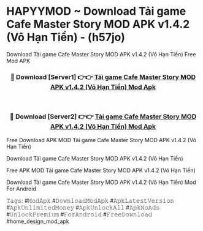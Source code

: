 # HAPYYMOD ~ Download Tải game Cafe Master Story MOD APK v1.4.2 (Vô Hạn Tiền) - (h57jo)
Download Tải game Cafe Master Story MOD APK v1.4.2 (Vô Hạn Tiền) Free Mod APK

<div align="center">
<h3>🔴 Download [Server1] 👉👉 <a href="https://apk-comot.site?title=Tải_game_Cafe_Master_Story_MOD_APK_v1.4.2_(Vô_Hạn_Tiền)">Tải game Cafe Master Story MOD APK v1.4.2 (Vô Hạn Tiền) Mod Apk</a></h3><br>

<h3>🔴 Download [Server2] 👉👉 <a href="https://apk-comot.site?title=Tải_game_Cafe_Master_Story_MOD_APK_v1.4.2_(Vô_Hạn_Tiền)">Tải game Cafe Master Story MOD APK v1.4.2 (Vô Hạn Tiền) Mod Apk</a></h3>
</div>


Free Download APK MOD Tải game Cafe Master Story MOD APK v1.4.2 (Vô Hạn Tiền)

Download Tải game Cafe Master Story MOD APK v1.4.2 (Vô Hạn Tiền) 

Free APK MOD Tải game Cafe Master Story MOD APK v1.4.2 (Vô Hạn Tiền) 

Download Tải game Cafe Master Story MOD APK v1.4.2 (Vô Hạn Tiền) Mod For Android

𝚃𝚊𝚐𝚜: #𝙼𝚘𝚍𝙰𝚙𝚔 #𝙳𝚘𝚠𝚗𝚕𝚘𝚊𝚍𝙼𝚘𝚍𝙰𝚙𝚔 #𝙰𝚙𝚔𝙻𝚊𝚝𝚎𝚜𝚝𝚅𝚎𝚛𝚜𝚒𝚘𝚗 #𝙰𝚙𝚔𝚄𝚗𝚕𝚒𝚖𝚒𝚝𝚎𝚍𝙼𝚘𝚗𝚎𝚢 #𝙰𝚙𝚔𝚄𝚗𝚕𝚘𝚌𝚔𝙰𝚕𝚕 #𝙰𝚙𝚔𝙽𝚘𝙰𝚍𝚜 #𝚄𝚗𝚕𝚘𝚌𝚔𝙿𝚛𝚎𝚖𝚒𝚞𝚖 #𝙵𝚘𝚛𝙰𝚗𝚍𝚛𝚘𝚒𝚍 #𝙵𝚛𝚎𝚎𝙳𝚘𝚠𝚗𝚕𝚘𝚊𝚍 #home_design_mod_apk